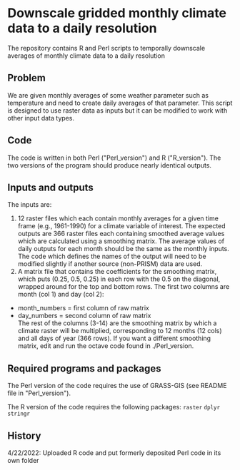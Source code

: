 # Downscale gridded monthly climate data to a daily resolution

The repository contains R and Perl scripts to temporally downscale averages of monthly climate data to a daily resolution

## Problem
We are given monthly averages of some weather parameter such as temperature and need to create daily averages of that parameter. This script is designed to use raster data as inputs but it can be modified to work with other input data types.

## Code  
The code is written in both Perl ("Perl_version") and R ("R_version"). The two versions of the program should produce nearly identical outputs.

## Inputs and outputs
The inputs are:  
1) 12 raster files which each contain monthly averages for a given time frame (e.g., 1961-1990) for a climate variable of interest. The expected outputs are 366 raster files each containing smoothed average values which are calculated using a smoothing matrix. The average values of daily outputs for each month should be the same as the monthly inputs. The code which defines the names of the output will need to be modified slightly if another source (non-PRISM) data are used.  
2) A matrix file that contains the coefficients for the smoothing matrix, which puts (0.25, 0.5, 0.25) in each row with the 0.5 on the diagonal, wrapped around for the top and bottom rows. The first two columns are month (col 1) and day (col 2):  
- month_numbers = first column of raw matrix  
- day_numbers = second column of raw matrix  
The rest of the columns (3-14) are the smoothing matrix by which a climate raster will be multiplied, corresponding to 12 months (12 cols) and all days of year (366 rows). If you want a different smoothing matrix, edit and run the octave code found in ./Perl_version.

## Required programs and packages
The Perl version of the code requires the use of GRASS-GIS (see README file in "Perl_version").

The R version of the code requires the following packages:
`raster`
`dplyr`
`stringr`

## History
4/22/2022: Uploaded R code and put formerly deposited Perl code in its own folder